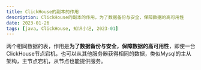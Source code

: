 ```yaml
---
title: ClickHouse的副本的作用
description: ClickHouse的副本的作用，为了数据备份与安全，保障数据的高可用性
date: 2023-01-26
tags: [java, ClickHouse, 知识小记, 2023-01]
---
```




两个相同数据的表，作用是**为了数据备份与安全，保障数据的高可用性**，即使一台ClickHouse节点宕机，也可以从其他服务器获得相同的数据，类似Mysql的主从架构，主节点宕机，从节点也能提供服务。